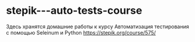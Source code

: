 # stepik---auto-tests-course
Здесь хранятся домашние работы к курсу Автоматизация тестирования с помощью Seleinum и Python
https://stepik.org/course/575/